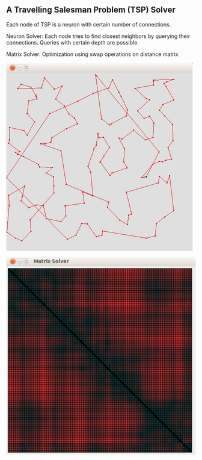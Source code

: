 ## A Travelling Salesman Problem (TSP) Solver

Each node of TSP is a neuron with certain number of connections.

Neuron Solver:
Each node tries to find closest neighbors by querying their connections. Queries with certain depth are possible.

Matrix Solver:
Optimization using swap operations on distance matrix

![Alt text](https://github.com/dugannaz/NeuralTSP/blob/master/screenshot.png "Screenshot")

![Alt text](https://github.com/dugannaz/NeuralTSP/blob/master/screenshot1.png "Screenshot1")
